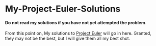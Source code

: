 # My-Project-Euler-Solutions

#### Do not read my solutions if you have not yet attempted the problem.

From this point on, My solutions to [Project Euler](https://projecteuler.net/) will go in here. Granted, they may not be the best, but I will give them all my best shot.
